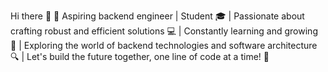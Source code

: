 Hi there 👋
👋 Aspiring backend engineer | Student 🎓 | Passionate about crafting robust and efficient solutions 💻 | Constantly learning and growing 🌱 | Exploring the world of backend technologies and software architecture 🔍 | Let's build the future together, one line of code at a time! 🚀





